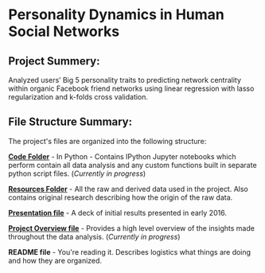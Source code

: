 # Personality Dynamics in Human Social Networks

## Project Summery: 

Analyzed users’ Big 5 personality traits to predicting network centrality within organic Facebook friend networks using linear regression with lasso regularization and k-folds cross validation.

## File Structure Summary: 

The project's files are organized into the following structure:

**[Code Folder](/Code/)** - In Python - Contains IPython Jupyter notebooks which perform contain all data analysis and any custom functions built in separate python script files. (*Currently in progress*)

**[Resources Folder](/Resources/)** - All the raw and derived data used in the project. Also contains original research describing how the origin of the raw data.

**[Presentation file](Personality%20%26%20Network%20Importance%20(Regression)%20-%20April%202016%20Presentation.pdf)** - A deck of initial results presented in early 2016.

**[Project Overview file](Project%20Overview.ipynb)** - Provides a high level overview of the insights made throughout the data analysis. (*Currently in progress*)

**README file** - You're reading it. Describes logistics what things are doing and how they are organized.



